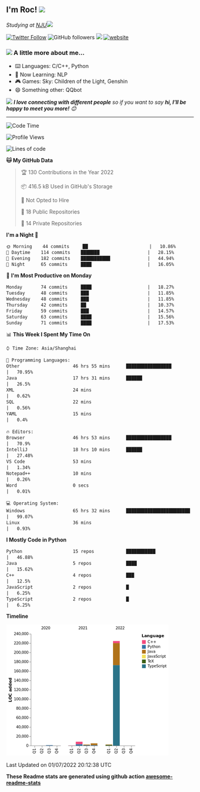 <!-- <img align='right' src="https://media.giphy.com/media/M9gbBd9nbDrOTu1Mqx/giphy.gif" width="230"> -->
<h2>I'm Roc! <img src="https://media.giphy.com/media/12oufCB0MyZ1Go/giphy.gif" width="50"></h2>
<p><em>Studying at <a href="http://www.nju.edu.cn">NJU</a><img src="https://media.giphy.com/media/WUlplcMpOCEmTGBtBW/giphy.gif" width="50"> 
</em></p>

[![Twitter Follow](https://img.shields.io/twitter/follow/Roc78862980?label=Follow)](https://twitter.com/intent/follow?screen_name=Roc78862980)
![GitHub followers](https://img.shields.io/github/followers/roc136?label=Follow&style=social)
![](https://visitor-badge.glitch.me/badge?page_id=Roc136.Roc136)
[![website](https://img.shields.io/badge/Website-46a2f1.svg?&style=flat-square&logo=Google-Chrome&logoColor=white&link=https://blog.roc136.top)](https://blog.roc136.top)
<!-- ![Waka Readme](https://github.com/anmol098/anmol098/workflows/Waka%20Readme/badge.svg) -->
<!-- [![Linkedin: anmol](https://img.shields.io/badge/-anmol-blue?style=flat-square&logo=Linkedin&logoColor=white&link=https://www.linkedin.com/in/anmol-p-singh/)](https://www.linkedin.com/in/anmol-p-singh/) -->

### <img src="https://media.giphy.com/media/VgCDAzcKvsR6OM0uWg/giphy.gif" width="50"> A little more about me...  

- ⌨️ Languages: C/C++, Python
- 🌱 Now Learning: NLP
- 🎮 Games: Sky: Children of the Light, Genshin
- 😄 Something other: QQbot

<img src="https://media.giphy.com/media/LnQjpWaON8nhr21vNW/giphy.gif" width="60"> <em><b>I love connecting with different people</b> so if you want to say <b>hi, I'll be happy to meet you more!</b> 😊</em>

---
<!--START_SECTION:waka-->
![Code Time](http://img.shields.io/badge/Code%20Time-0%20secs-blue)

![Profile Views](http://img.shields.io/badge/Profile%20Views-0-blue)

![Lines of code](https://img.shields.io/badge/From%20Hello%20World%20I%27ve%20Written-243%20Thousand%20lines%20of%20code-blue)

**🐱 My GitHub Data** 

> 🏆 130 Contributions in the Year 2022
 > 
> 📦 416.5 kB Used in GitHub's Storage 
 > 
> 🚫 Not Opted to Hire
 > 
> 📜 18 Public Repositories 
 > 
> 🔑 14 Private Repositories  
 > 
**I'm a Night 🦉** 

```text
🌞 Morning    44 commits     ██                       |   10.86% 
🌆 Daytime    114 commits    ███████                  |   28.15% 
🌃 Evening    182 commits    ███████████              |   44.94% 
🌙 Night      65 commits     ████                     |   16.05%

```
📅 **I'm Most Productive on Monday** 

```text
Monday       74 commits     ████                     |   18.27% 
Tuesday      48 commits     ███                      |   11.85% 
Wednesday    48 commits     ███                      |   11.85% 
Thursday     42 commits     ██                       |   10.37% 
Friday       59 commits     ███                      |   14.57% 
Saturday     63 commits     ████                     |   15.56% 
Sunday       71 commits     ████                     |   17.53%

```


📊 **This Week I Spent My Time On** 

```text
⌚︎ Time Zone: Asia/Shanghai

💬 Programming Languages: 
Other                    46 hrs 55 mins      █████████████████        |   70.95% 
Java                     17 hrs 31 mins      ██████                   |   26.5% 
XML                      24 mins                                      |   0.62% 
SQL                      22 mins                                      |   0.56% 
YAML                     15 mins                                      |   0.4%

🔥 Editors: 
Browser                  46 hrs 53 mins      █████████████████        |   70.9% 
IntelliJ                 18 hrs 10 mins      ██████                   |   27.48% 
VS Code                  53 mins                                      |   1.34% 
Notepad++                10 mins                                      |   0.26% 
Word                     0 secs                                       |   0.01%

💻 Operating System: 
Windows                  65 hrs 32 mins      ████████████████████████ |   99.07% 
Linux                    36 mins                                      |   0.93%

```

**I Mostly Code in Python** 

```text
Python                   15 repos            ███████████              |   46.88% 
Java                     5 repos             ████                     |   15.62% 
C++                      4 repos             ███                      |   12.5% 
JavaScript               2 repos             █                        |   6.25% 
TypeScript               2 repos             █                        |   6.25%

```


**Timeline**

![Chart not found](https://raw.githubusercontent.com/Roc136/Roc136/master/charts/bar_graph.png) 


 Last Updated on 01/07/2022 20:12:38 UTC
<!--END_SECTION:waka-->

**These Readme stats are generated using github action [awesome-readme-stats](https://github.com/Roc136/waka-readme-stats)**
